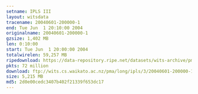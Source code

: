 ```yaml
---
setname: IPLS III
layout: witsdata
tracename: 20040601-200000-1
end: Tue Jun  1 20:10:00 2004
originalname: 20040601-200000-1
gzsize: 1,402 MB
len: 0:10:00
start: Tue Jun  1 20:00:00 2004
totalwirelen: 59,257 MB
ripedownload: https://data-repository.ripe.net/datasets/wits-archive/pma/long/ipls/3/20040601-200000-1.gz
pkts: 72 million
download: ftp://wits.cs.waikato.ac.nz/pma/long/ipls/3/20040601-200000-1.gz
size: 5,215 MB
md5: 2d0e00cedc3407b402f21339f653dc17
---
```

